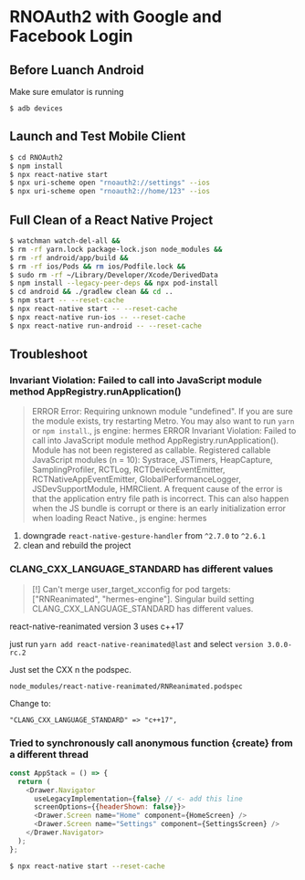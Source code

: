 # RNOAuth2 with Google and Facebook Login

## Before Luanch Android

Make sure emulator is running

```
$ adb devices
```

## Launch and Test Mobile Client

```sh
$ cd RNOAuth2
$ npm install
$ npx react-native start
$ npx uri-scheme open "rnoauth2://settings" --ios
$ npx uri-scheme open "rnoauth2://home/123" --ios
```

## Full Clean of a React Native Project

```bash
$ watchman watch-del-all &&
$ rm -rf yarn.lock package-lock.json node_modules &&
$ rm -rf android/app/build &&
$ rm -rf ios/Pods && rm ios/Podfile.lock &&
$ sudo rm -rf ~/Library/Developer/Xcode/DerivedData
$ npm install --legacy-peer-deps && npx pod-install
$ cd android && ./gradlew clean && cd ..
$ npm start -- --reset-cache
$ npx react-native start -- --reset-cache
$ npx react-native run-ios -- --reset-cache
$ npx react-native run-android -- --reset-cache
```

## Troubleshoot

### Invariant Violation: Failed to call into JavaScript module method AppRegistry.runApplication()

> ERROR Error: Requiring unknown module "undefined". If you are sure the module exists, try restarting Metro. You may also want to run `yarn` or `npm install`., js engine: hermes
> ERROR Invariant Violation: Failed to call into JavaScript module method AppRegistry.runApplication(). Module has not been registered as callable. Registered callable JavaScript modules (n = 10): Systrace, JSTimers, HeapCapture, SamplingProfiler, RCTLog, RCTDeviceEventEmitter, RCTNativeAppEventEmitter, GlobalPerformanceLogger, JSDevSupportModule, HMRClient.
> A frequent cause of the error is that the application entry file path is incorrect. This can also happen when the JS bundle is corrupt or there is an early initialization error when loading React Native., js engine: hermes

1. downgrade `react-native-gesture-handler` from `^2.7.0` to `^2.6.1`
2. clean and rebuild the project

### CLANG_CXX_LANGUAGE_STANDARD has different values

> [!] Can't merge user_target_xcconfig for pod targets: ["RNReanimated", "hermes-engine"]. Singular build setting CLANG_CXX_LANGUAGE_STANDARD has different values.

react-native-reanimated version 3 uses c++17

just run `yarn add react-native-reanimated@last` and select `version 3.0.0-rc.2`

Just set the CXX n the podspec.

`node_modules/react-native-reanimated/RNReanimated.podspec`

Change to:

`"CLANG_CXX_LANGUAGE_STANDARD" => "c++17",`

### Tried to synchronously call anonymous function {create} from a different thread

```js
const AppStack = () => {
  return (
    <Drawer.Navigator
      useLegacyImplementation={false} // <- add this line
      screenOptions={{headerShown: false}}>
      <Drawer.Screen name="Home" component={HomeScreen} />
      <Drawer.Screen name="Settings" component={SettingsScreen} />
    </Drawer.Navigator>
  );
};
```

```bash
$ npx react-native start --reset-cache
```
